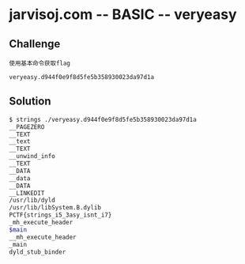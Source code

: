 # jarvisoj.com -- BASIC -- veryeasy

## Challenge

```
使用基本命令获取flag

veryeasy.d944f0e9f8d5fe5b358930023da97d1a
```

## Solution

```bash
$ strings ./veryeasy.d944f0e9f8d5fe5b358930023da97d1a
__PAGEZERO
__TEXT
__text
__TEXT
__unwind_info
__TEXT
__DATA
__data
__DATA
__LINKEDIT
/usr/lib/dyld
/usr/lib/libSystem.B.dylib
PCTF{strings_i5_3asy_isnt_i7}
_mh_execute_header
$main
__mh_execute_header
_main
dyld_stub_binder
```

